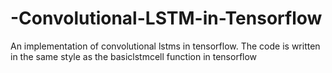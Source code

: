 # -Convolutional-LSTM-in-Tensorflow
An implementation of convolutional lstms in tensorflow. The code is written in the same style as the basiclstmcell function in tensorflow

